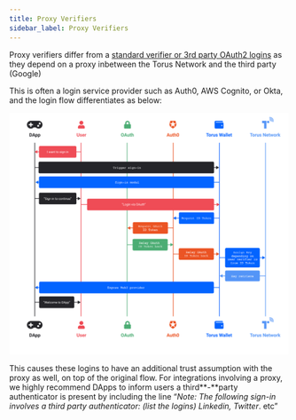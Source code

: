 ```yaml
---
title: Proxy Verifiers
sidebar_label: Proxy Verifiers
---
```


Proxy verifiers differ from a
[standard verifier or 3rd party OAuth2 logins](logins-key-assignments-and-retrievals.md)
as they depend on a proxy inbetween the Torus Network and the third party
\(Google\)

This is often a login service provider such as Auth0, AWS Cognito, or Okta, and
the login flow differentiates as below:

![End-to-end flow that occurs with Torus Login complemented with Auth0 as a proxy.](../../static/assets/sign-in-with-auth0-1-.png)

This causes these logins to have an additional trust assumption with the proxy
as well, on top of the original flow. For integrations involving a proxy, we
highly recommend DApps to inform users a third**-**party authenticator is
present by including the line “_Note: The following sign-in involves a third
party authenticator: \(list the logins\) Linkedin, Twitter_. etc”
